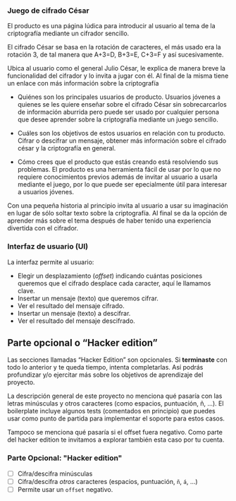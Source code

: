 ### Juego de cifrado César 


El producto es una página lúdica para introducir al usuario al tema de la criptografía mediante un cifrador sencillo. 

El cifrado César se basa en la rotación de caracteres, el más usado era la rotación 3, de tal manera que A+3=D, B+3=E, C+3=F y así sucesivamente.

Ubica al usuario como el general Julio César, le explica de manera breve la funcionalidad del cifrador y lo invita a jugar con él. Al final de la misma tiene un enlace con más información sobre la criptografía

* Quiénes son los principales usuarios de producto.
Usuarios jóvenes a quienes se les quiere enseñar sobre el cifrado César sin sobrecarcarlos de información aburrida pero puede ser usado por cualquier persona que desee aprender sobre la criptografía mediante un juego sencillo.

* Cuáles son los objetivos de estos usuarios en relación con tu producto.
Cifrar o descifrar un mensaje, obtener más información sobre el cifrado césar y la criptografía en general.  

* Cómo crees que el producto que estás creando está resolviendo sus problemas.
El producto es una herramienta fácil de usar por lo que no requiere conocimientos previos además de invitar al usuario a usarla mediante el juego, por lo que puede ser epecialmente útil para interesar a usuarios jóvenes. 

Con una pequeña historia al principio invita al usuario a usar su imaginación en lugar de sólo soltar texto sobre la criptografía. Al final se da la opción de aprender más sobre el tema después de haber tenido una experiencia divertida con el cifrador.

### Interfaz de usuario (UI)

La interfaz permite al usuario:

* Elegir un desplazamiento (_offset_) indicando cuántas posiciones queremos que
  el cifrado desplace cada caracter, aquí le llamamos clave.
* Insertar un mensaje (texto) que queremos cifrar.
* Ver el resultado del mensaje cifrado.
* Insertar un mensaje (texto) a descifrar.
* Ver el resultado del mensaje descifrado.


## Parte opcional o “Hacker edition”

Las secciones llamadas “Hacker Edition” son opcionales. Si **terminaste** con
todo lo anterior y te queda tiempo, intenta completarlas. Así podrás profundizar
y/o ejercitar más sobre los objetivos de aprendizaje del proyecto.

La descripción general de este proyecto no menciona qué pasaría con las letras
minúsculas y otros caracteres (como espacios, puntuación, ñ, ...). El
boilerplate incluye algunos tests (comentados en principio) que puedes usar como
punto de partida para implementar el soporte para estos casos.

Tampoco se menciona qué pasaría si el offset fuera negativo. Como parte del
hacker edition te invitamos a explorar también esta caso por tu cuenta.

### Parte Opcional: "Hacker edition"

* [ ] Cifra/descifra minúsculas
* [ ] Cifra/descifra _otros_ caracteres (espacios, puntuación, `ñ`, `á`, ...)
* [ ] Permite usar un `offset` negativo.
